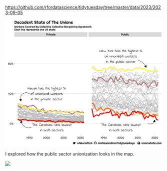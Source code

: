 https://github.com/rfordatascience/tidytuesday/tree/master/data/2023/2023-09-05

![](plots/unions.png)

I explored how the public sector unionization looks in the map.

![](plots/unions.gif)